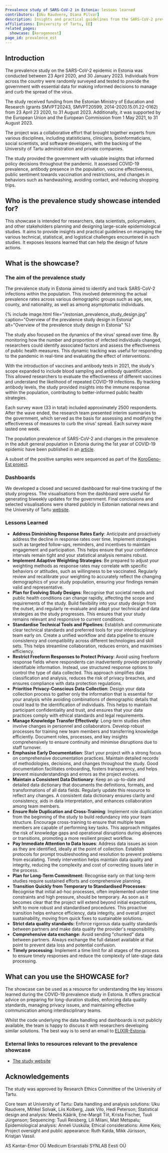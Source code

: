 ```yaml
---
Prevalence study of SARS-CoV-2 in Estonia: lessons learned
contributors: [Uku Raudvere, Diana Pilvar]
description: Insights and practical guidelines from the SARS-CoV-2 prevalence study in Estonia (2020-2023).
affiliations: [University of Tartu, EE]
related_pages:
  showcase: [korogenoest]
page_id: prevalence_est
---
```


## Introduction

The prevalence study on the SARS-CoV-2 epidemic in Estonia was conducted between 23 April 2020, and 30 January 2023. Individuals from across the country were randomly surveyed and tested to provide the government with essential data for making informed decisions to manage and curb the spread of the virus. 

The study received funding from the Estonian Ministry of Education and Research (grants SMVPT20243, SMVPT20599, 2014-2020.15.01.22-0162) from 23 April 23 2020, to 31 August 2023. Additionally, it was supported by the European Union and the European Commission from 1 May 2021, to 31 August 2023.

The project was a collaborative effort that brought together experts from various disciplines, including statisticians, clinicians, bioinformaticians, social scientists, and software developers, with the backing of the University of Tartu administration and private companies.

The study provided the government with valuable insights that informed policy decisions throughout the pandemic. It assessed COVID-19 prevalence, antibody presence in the population, vaccine effectiveness, public sentiment towards vaccination and restrictions, and changes in behaviors such as handwashing, avoiding contact, and reducing shopping trips.


## Who is the prevalence study showcase intended for?

This showcase is intended for researchers, data scientists, policymakers, and other stakeholders planning and designing large-scale epidemiological studies. It aims to provide insights and practical guidelines on managing the various technical, statistical, and logistical challenges encountered in such studies. It exposes lessons learned that can help the design of future actions.


## What is the showcase?

### The aim of the prevalence study

The prevalence study in Estonia aimed to identify and track SARS-CoV-2 infections within the population. This involved determining the actual prevalence rates across various demographic groups such as age, sex, county, and nationality, as well as among asymptomatic individuals.

{% include image.html file="/estonian_prevalence_study_design.jpg" caption="Overview of the prevalence study design in Estonia" alt="Overview of the prevalence study design in Estonia" %}

The study also focused on the dynamics of the virus' spread over time. By monitoring how the number and proportion of infected individuals changed, researchers could identify associated factors and assess the effectiveness of public health measures. This dynamic tracking was useful for responding to the pandemic in real-time and evaluating the effect of interventions.

With the introduction of vaccines and antibody tests in 2021, the study's scope expanded to include blood sampling and antibody quantification. This allowed researchers to evaluate the effectiveness of different vaccines and understand the likelihood of repeated COVID-19 infections. By tracking antibody levels, the study provided insights into the immune response within the population, contributing to better-informed public health strategies.

Each survey wave (33 in total) included approximately 2500 respondents. After the wave ended, the research team presented interim summaries to the government, which served as the basis for assessing and modifying the effectiveness of measures to curb the virus' spread. Each survey wave lasted one week. 

The population prevalence of SARS-CoV-2 and changes in the prevalence in the adult general population in Estonia during the 1st year of COVID-19 epidemic have been published in an [article](https://doi.org/10.1016/j.puhe.2022.02.004).

A subset of the positive samples were sequenced as part of the [KoroGeno-Est project](https://www.infectious-diseases-toolkit.org/showcase/korogenoest.html).


### Dashboards

We developed a closed and secured dashboard for real-time tracking of the study progress. The visualisations from the dashboard were useful for generating biweekly updates for the government.
Final conclusions and selected visualisations were shared publicly in Estonian national news and the University of Tartu [website](https://ut.ee/en/content/study-prevalence-coronavirus-estonia).


### Lessons Learned


- **Address Diminishing Response Rates Early**: Anticipate and proactively address the decline in response rates over time. Implement strategies such as targeted follow-ups, reminders, and incentives to maintain engagement and participation. This helps ensure that your confidence intervals remain tight and your statistical analysis remains robust.
- **Implement Adaptive Weighting Strategies**: Be prepared to adjust your weighting methods as response rates may correlate with specific behaviors or attitudes, such as willingness to be vaccinated. Regularly review and recalibrate your weighting to accurately reflect the changing demographics of your study population, ensuring your findings remain valid and representative.
- **Plan for Evolving Study Designs**: Recognise that societal needs and public health conditions can change rapidly, affecting the scope and requirements of the study. Build flexibility into your study design from the outset, and regularly re-evaluate and adapt your technical and data strategies as the study progresses. This ensures that your study remains relevant and responsive to current conditions.
- **Standardise Technical Tools and Pipelines**: Establish and communicate clear technical standards and preferred tools for your interdisciplinary team early on. Create a unified workflow and data pipeline to ensure consistency and compatibility across different technologies and skill sets. This helps streamline collaboration, reduces errors, and maximises efficiency.
- **Restrict Freeform Responses to Protect Privacy**: Avoid using freeform response fields where respondents can inadvertently provide personally identifiable information. Instead, use structured response options to control the type of data collected. This approach simplifies data classification and analysis, reduces the risk of privacy breaches, and ensures compliance with data protection regulations.
- **Prioritise Privacy-Conscious Data Collection**: Design your data collection process to gather only the information that is essential for your analysis while avoiding combinations of demographic details that could lead to the identification of individuals. This helps to maintain participant confidentiality and trust, and ensures that your data practices comply with ethical standards and legal requirements.
- **Manage Knowledge Transfer Effectively**: Long-term studies often involve changes in personnel and collaborators. Develop robust processes for training new team members and transferring knowledge efficiently. Document roles, processes, and key insights comprehensively to ensure continuity and minimise disruptions due to staff turnover.
- **Emphasise Early Documentation**: Start your project with a strong focus on comprehensive documentation practices. Maintain detailed records of methodologies, decisions, and changes throughout the study. Good documentation facilitates onboarding, fosters transparency, and helps prevent misunderstandings and errors as the project evolves.
- **Maintain a Consistent Data Dictionary**: Keep an up-to-date and detailed data dictionary that documents the definitions, formats, and transformations of all data fields. Regularly update this resource to reflect any changes. A consistent data dictionary ensures clarity and consistency, aids in data interpretation, and enhances collaboration among team members.
- **Ensure Role Duplication and Cross-Training**: Implement role duplication from the beginning of the study to build redundancy into your team structure. Encourage cross-training to ensure that multiple team members are capable of performing key tasks. This approach mitigates the risk of knowledge gaps and operational disruptions during absences or transitions, promoting a more resilient project workflow.
- **Pay Immediate Attention to Data Issues**: Address data issues as soon as they are identified, ideally at the point of collection. Establish protocols for prompt troubleshooting and resolution to prevent problems from escalating. Timely intervention helps maintain data quality and integrity, reducing the complexity and cost of correcting issues later in the process.
- **Plan for Long-Term Commitment:** Recognise early on that long-term studies require sustained efforts and comprehensive planning.
- **Transition Quickly from Temporary to Standardised Processes**: Recognise that initial ad-hoc processes, often implemented under time constraints and high pressure, should be temporary. As soon as it becomes clear that the project will extend beyond initial expectations, shift to more robust and standardised procedures. This proactive transition helps enhance efficiency, data integrity, and overall project sustainability, moving from quick fixes to sustainable solutions.
- **Strict data quality standards:** Enforce rigorous data quality standards between partners and make data quality the provider's responsibility.
- **Comprehensive data exchange:** Avoid sending "chunked" data between partners. Always exchange the full dataset available at that point to prevent data loss and potential confusion.
- **Timely processing:** Implement a time limit for all stages of the process to ensure timely responses and reduce the complexity of late-stage data processing.


## What can you use the SHOWCASE for?

The showcase can be used as a resource for understanding the key lessons learned during the COVID-19 prevalence study in Estonia. It offers practical advice on preparing for long-duration studies, enforcing data quality standards, managing privacy issues, and maintaining effective communication among interdisciplinary teams. 

Whilst the code underlying the data handling and dashboards is not publicly available, the team is happy to discuss it with researchers developing similar solutions. The best way is to send an email to [ELIXIR-Estonia](elixir@ut.ee).

### External links to resources relevant to the prevalence showcase

- [The study website](https://ut.ee/en/content/study-prevalence-coronavirus-estonia)


## Acknowledgements

The study was approved by Research Ethics Committee of the University of Tartu.

Core team at University of Tartu: Data handling and analysis solutions: Uku Raudvere, Mihkel Solvak, Liis Kolberg, Jaak Vilo, Hedi Peterson; Statistical design and analysis: Meelis Käärik, Ene-Margit Tiit, Krista Fischer, Tuuli Jürgenson; Sequencing: Tuuli Reisberg, Lili Milani, Mait Metspalu; Epidemiological analysis: Anneli Uusküla; Ethical considerations: Aime Keis; Project oversight and public appearance: Ruth Kalda, Mikk Jürisson, Kristjan Vassil.

AS Kantar-Emor 
OÜ Medicum Eriarstiabi 
SYNLAB Eesti OÜ


